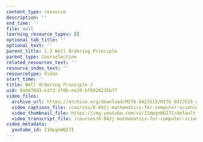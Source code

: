 ```yaml
---
content_type: resource
description: ''
end_time: ''
file: null
learning_resource_types: []
optional_tab_title: ''
optional_text: ''
parent_title: 1.3 Well Ordering Principle
parent_type: CourseSection
related_resources_text: ''
resource_index_text: ''
resourcetype: Video
start_time: ''
title: Well Ordering Principle 2
uid: 0ab070d3-e3f3-1f0b-ee29-b76926235b77
video_files:
  archive_url: https://archive.org/download/MIT6.042JS15/MIT6_042JS15_wellordering2_ipod.mp4
  video_captions_file: /courses/6-042j-mathematics-for-computer-science-spring-2015/7dd283a79e865be88d93211edde63757_I1HpgnWQI7I.vtt
  video_thumbnail_file: https://img.youtube.com/vi/I1HpgnWQI7I/default.jpg
  video_transcript_file: /courses/6-042j-mathematics-for-computer-science-spring-2015/4878b7395e337646603c0ff293837a8f_I1HpgnWQI7I.pdf
video_metadata:
  youtube_id: I1HpgnWQI7I
---
```

